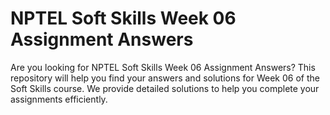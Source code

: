 # NPTEL Soft Skills Week 06 Assignment Answers

Are you looking for NPTEL Soft Skills Week 06 Assignment Answers? This repository will help you find your answers and solutions for Week 06 of the Soft Skills course. We provide detailed solutions to help you complete your assignments efficiently.